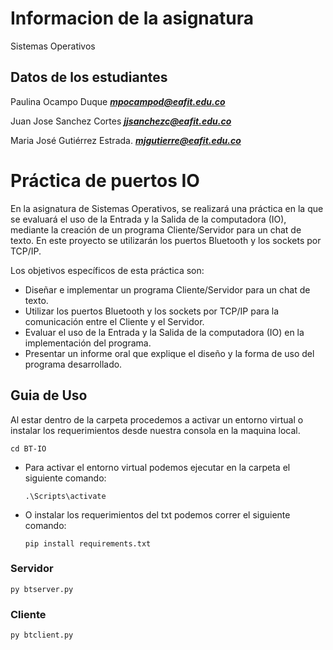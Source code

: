 # Informacion de la asignatura 
Sistemas Operativos 

## Datos de los estudiantes 
Paulina Ocampo Duque ***mpocampod@eafit.edu.co***

Juan Jose Sanchez Cortes ***jjsanchezc@eafit.edu.co***

Maria José Gutiérrez Estrada. ***mjgutierre@eafit.edu.co***

# Práctica de puertos IO

En la asignatura de Sistemas Operativos, se realizará una práctica en la que se evaluará el uso de la Entrada y la Salida de la computadora (IO), mediante la creación de un programa Cliente/Servidor para un chat de texto. En este proyecto se utilizarán los puertos Bluetooth y los sockets por TCP/IP.

Los objetivos específicos de esta práctica son:

- Diseñar e implementar un programa Cliente/Servidor para un chat de texto.
- Utilizar los puertos Bluetooth y los sockets por TCP/IP para la comunicación entre el Cliente y el Servidor.
- Evaluar el uso de la Entrada y la Salida de la computadora (IO) en la implementación del programa.
- Presentar un informe oral que explique el diseño y la forma de uso del programa desarrollado.

## Guia de Uso

Al estar dentro de la carpeta procedemos a activar un entorno virtual o instalar los requerimientos desde nuestra consola en la maquina local.

    cd BT-IO

- Para activar el entorno virtual podemos ejecutar en la carpeta el siguiente comando:

      .\Scripts\activate 
    
- O instalar los requerimientos del txt podemos correr el siguiente comando:

      pip install requirements.txt


### Servidor

    py btserver.py
  
  
### Cliente
  
    py btclient.py
